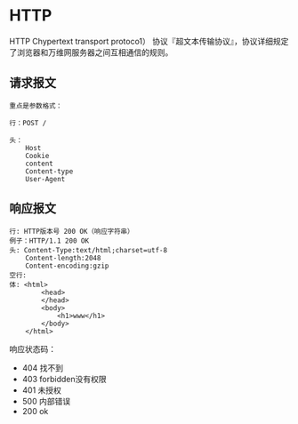 # HTTP
HTTP Chypertext transport protoco1） 协议『超文本传输协议』，协议详细规定了浏览器和万维网服务器之间互相通信的规则。

## 请求报文
```
重点是参数格式：

行：POST /

头：   
    Host         
    Cookie 
    content
    Content-type
    User-Agent
```
## 响应报文
```
行: HTTP版本号 200 OK（响应字符串）
例子：HTTP/1.1 200 OK
头: Content-Type:text/html;charset=utf-8
    Content-length:2048
    Content-encoding:gzip
空行:
体: <html>
        <head>
        </head>
        <body>
            <h1>www</h1>
        </body>
    </html>
```
响应状态码：
* 404 找不到
* 403 forbidden没有权限
* 401 未授权
* 500 内部错误
* 200 ok